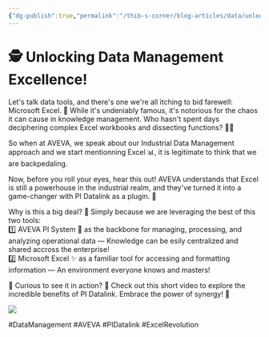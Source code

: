 ```yaml
---
{"dg-publish":true,"permalink":"/thib-s-corner/blog-articles/data/unlocking-data-management-excellence/","noteIcon":""}
---
```


# 🕵️ Unlocking Data Management Excellence!

Let's talk data tools, and there's one we're all itching to bid farewell: Microsoft Excel. 🤯 While it's undeniably famous, it's notorious for the chaos it can cause in knowledge management. Who hasn't spent days deciphering complex Excel workbooks and dissecting functions? 🕵️‍♂️  
  
So when at AVEVA, we speak about our Industrial Data Management approach and we start mentionning Excel 📊, it is legitimate to think that we are backpedaling.  
  
Now, before you roll your eyes, hear this out! AVEVA understands that Excel is still a powerhouse in the industrial realm, and they've turned it into a game-changer with PI Datalink as a plugin. 🔄  
  
Why is this a big deal? 🤔 Simply because we are leveraging the best of this two tools:  
1️⃣ AVEVA PI System 🚀 as the backbone for managing, processing, and analyzing operational data — Knowledge can be esily centralized and shared accross the enterprise!  
2️⃣ Microsoft Excel ✨ as a familiar tool for accessing and formatting information — An environment everyone knows and masters!  
  
📢 Curious to see it in action? 🎥 Check out this short video to explore the incredible benefits of PI Datalink. Embrace the power of synergy! 💪

![](https://www.youtube.com/watch?v=l8Cpq6hN_ag)

#DataManagement #AVEVA #PIDatalink #ExcelRevolution


